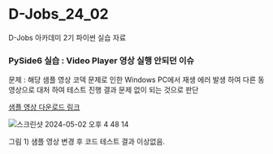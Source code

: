# D-Jobs_24_02
D-Jobs 아카데미 2기 파이썬 실습 자료 


### PySide6 실습 : Video Player 영상 실행 안되던 이슈 

문제 : 해당 샘플 영상 코덱 문제로 인한 Windows PC에서 재생 에러 발생 하여 다른 동영상으로 대처 하여 테스트 진행 결과 문제 없이 되는 것으로 판단 

[샘플 영상 다운로드 링크](https://github.com/KangHoyong/D-Jobs_24_02/blob/main/%EC%8B%A4%EC%8A%B5%EC%9E%90%EB%A3%8C/%ED%8C%8C%EC%9D%B4%EC%8D%AC/%EC%83%98%ED%94%8C%EC%98%81%EC%83%81/video.mp4)


![스크린샷 2024-05-02 오후 4 48 14](https://github.com/KangHoyong/D-Jobs_24_02/assets/9815703/26c3391c-c807-4919-ae8f-e6cbb4cec0a0)


그림 1) 샘플 영상 변경 후 코드 테스트 결과 이상없음.  